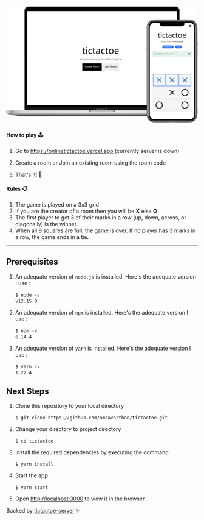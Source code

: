 <img src="https://github.com/amsavarthan/tictactoe/blob/master/assets/banner.png" height="30%" width="100%"/>

#### How to play 🕹

1. Go to https://onlinetictactoe.vercel.app (currently server is down)

2. Create a room or Join an existing room using the room code

3. That's it! 🎉

   
#### Rules 📋

1. The game is played on a 3x3 grid
2. If you are the creator of a room then you will be **X** else **O**
3. The first player to get 3 of their marks in a row (up, down, across, or diagonally) is the winner.
4. When all 9 squares are full, the game is over. If no player has 3 marks in a row, the game ends in a tie.

------


## Prerequisites

1. An adequate version of `node.js` is installed. Here's the adequate version I use :

   ```shell
   $ node -v
   v12.15.0
   ```

2. An adequate version of `npm` is installed. Here's the adequate version I use :

   ```shell
   $ npm -v
   6.14.4
   ```

3. An adequate version of `yarn` is installed. Here's the adequate version I use :

   ```shell
   $ yarn -v
   1.22.4
   ```



## Next Steps

1. Clone this repository to your local directory

   ```shell
   $ git clone https://github.com/amsavarthan/tictactoe.git
   ```

2. Change your directory to project directory

   ```shell
   $ cd tictactoe
   ```

3. Install the required dependencies by executing the command

   ```shell
   $ yarn install
   ```

4. Start the app

   ```shell
   $ yarn start
   ```

5. Open [http://localhost:3000](http://localhost:3000) to view it in the browser. 



Backed by [tictactoe-server](https://github.com/amsavarthan/tictactoe-server) ✨
